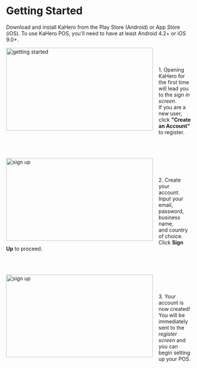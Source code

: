 # **Getting Started**

Download and install KaHero from the Play Store (Android) or App Store (iOS).
To use KaHero POS, you'll need to have at least Android 4.2+ or iOS 9.0+.



<p><img src="_gettingstarted/1login.png" alt="getting started" width="400" height="225" style="float:left;margin-right:1rem"><br><br><br>1. Opening KaHero for the first time will lead you to the <i>sign in screen</i>. <br>If you are a new user, click <b>"Create an Account"</b> to register.</p>

<br><br>

<p><img src="_gettingstarted/2signup.png" alt="sign up" width="400" height="225" style="float:left; margin-right:1rem"><br><br><br>2. Create your account. Input your email, password, business name, <br>and country of choice. Click <b>Sign Up</b> to proceed.</p>

<br><br>

<p><img src="_gettingstarted/3register.png" alt="sign up" width="400" height="225" style="float:left; margin-right:1rem"><br><br><br>3. Your account is now created! You will be immediately <br> sent to the <i>register screen</i> and you can begin setting up your POS.</p>

<br><br>